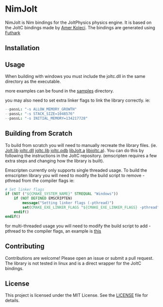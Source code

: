 # NimJolt

NimJolt is Nim bindings for the JoltPhysics physics engine. It is based on the JoltC bindings made by [Amer Koleci](https://github.com/amerkoleci/joltc). The bindings are generated using [Futhark](https://github.com/PMunch/futhark)

## Installation

## Usage

When building with windows you must include the joltc.dll in the same directory as the executable.

more examples can be found in the [samples](samples) directory.

you may also need to set extra linker flags to link the library correctly. ie:

```nims
--passL: "-s ALLOW_MEMORY_GROWTH"
--passL: "-s STACK_SIZE=1048576"
--passL: "-s INITIAL_MEMORY=134217728"
```

## Building from Scratch

To build from scratch you will need to manually recreate the library files. (ie. [Jolt.lib](src/Jolt.lib) [joltc.dll](src/joltc.dll) [joltc.lib](src/joltc.lib) [joltc.pdb](src/joltc.pdb) [libJolt.a](src/libJolt.a) [libjoltc.a](src/libjoltc.a)). You can do this by following the instructions in the JoltC repository. (emscripten requires a few extra steps and changing how the library is built).

Emscripten currently only supports single threaded usage. To build the emscripten library you will need to modify the build script to remove -pthread from the compiler flags ie:

```cmake
# Set linker flags
if (NOT ("${CMAKE_SYSTEM_NAME}" STREQUAL "Windows"))
    if (NOT DEFINED EMSCRIPTEN)
        message("Setting linker flags (-pthread)")
        set(CMAKE_EXE_LINKER_FLAGS "${CMAKE_EXE_LINKER_FLAGS} -pthread")
    endif()
endif()
```

for multi-threaded usage you will need to modify the build script to add -pthread to the compiler flags, an example is [this](CMAKLISTS_TO_USE.txt)

## Contributing

Contributions are welcome! Please open an issue or submit a pull request. The library is not tested in linux and is a direct wrapper for the JoltC bindings.

## License

This project is licensed under the MIT License. See the [LICENSE](LICENSE) file for details.
